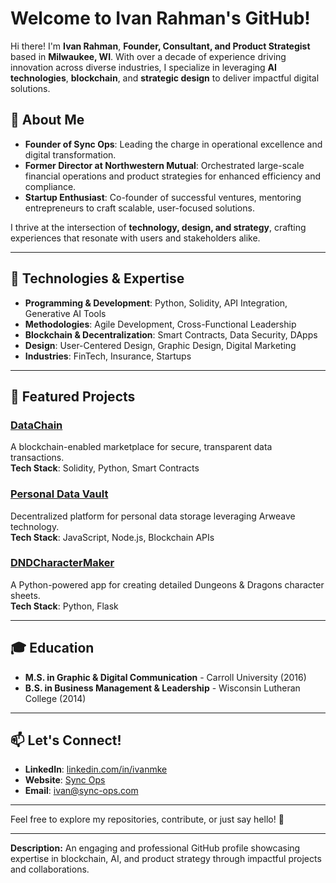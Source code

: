 # Welcome to Ivan Rahman's GitHub!

Hi there! I'm **Ivan Rahman**, **Founder, Consultant, and Product Strategist** based in **Milwaukee, WI**. With over a decade of experience driving innovation across diverse industries, I specialize in leveraging **AI technologies**, **blockchain**, and **strategic design** to deliver impactful digital solutions.

## 🚀 About Me
- **Founder of Sync Ops**: Leading the charge in operational excellence and digital transformation.
- **Former Director at Northwestern Mutual**: Orchestrated large-scale financial operations and product strategies for enhanced efficiency and compliance.
- **Startup Enthusiast**: Co-founder of successful ventures, mentoring entrepreneurs to craft scalable, user-focused solutions.

I thrive at the intersection of **technology, design, and strategy**, crafting experiences that resonate with users and stakeholders alike.

---

## 🔧 Technologies & Expertise
- **Programming & Development**: Python, Solidity, API Integration, Generative AI Tools
- **Methodologies**: Agile Development, Cross-Functional Leadership
- **Blockchain & Decentralization**: Smart Contracts, Data Security, DApps
- **Design**: User-Centered Design, Graphic Design, Digital Marketing
- **Industries**: FinTech, Insurance, Startups

---

## 🌟 Featured Projects
### [DataChain](#)  
A blockchain-enabled marketplace for secure, transparent data transactions.  
**Tech Stack**: Solidity, Python, Smart Contracts  

### [Personal Data Vault](#)  
Decentralized platform for personal data storage leveraging Arweave technology.  
**Tech Stack**: JavaScript, Node.js, Blockchain APIs  

### [DNDCharacterMaker](#)  
A Python-powered app for creating detailed Dungeons & Dragons character sheets.  
**Tech Stack**: Python, Flask  

---

## 🎓 Education
- **M.S. in Graphic & Digital Communication** - Carroll University (2016)
- **B.S. in Business Management & Leadership** - Wisconsin Lutheran College (2014)

---

## 📫 Let's Connect!
- **LinkedIn**: [linkedin.com/in/ivanmke](https://linkedin.com/in/ivanmke)
- **Website**: [Sync Ops](https://www.sync-ops.com)
- **Email**: [ivan@sync-ops.com](ivan@sync-ops.com)

---

Feel free to explore my repositories, contribute, or just say hello! 🚀

---

**Description:** An engaging and professional GitHub profile showcasing expertise in blockchain, AI, and product strategy through impactful projects and collaborations.
